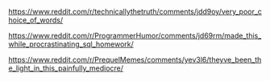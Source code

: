 https://www.reddit.com/r/technicallythetruth/comments/jdd9oy/very_poor_choice_of_words/


https://www.reddit.com/r/ProgrammerHumor/comments/jd69rm/made_this_while_procrastinating_sql_homework/

https://www.reddit.com/r/PrequelMemes/comments/yev3l6/theyve_been_the_light_in_this_painfully_mediocre/
